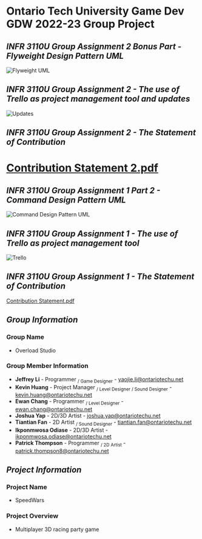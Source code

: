 # **Ontario Tech University Game Dev GDW 2022-23 Group Project**


## ***INFR 3110U Group Assignment 2 Bonus Part - Flyweight Design Pattern UML***
![Flyweight UML](https://user-images.githubusercontent.com/71342545/201565287-724621b8-3844-4e70-8071-0484b5491df0.png)

## ***INFR 3110U Group Assignment 2 - The use of Trello as project management tool and updates***
![Updates](https://user-images.githubusercontent.com/71342545/201566030-27883a21-bfaf-4872-b7c4-ef94ff662400.png)

## ***INFR 3110U Group Assignment 2 - The Statement of Contribution***
[Contribution Statement 2.pdf](https://github.com/jeffrey9911/GDW22_23-Project-Overload-Studio/files/9999215/Contribution.Statement.2.pdf)
=================================================================================
## ***INFR 3110U Group Assignment 1 Part 2 - Command Design Pattern UML***
![Command Design Pattern UML](https://user-images.githubusercontent.com/71342545/197076219-3cf8abcc-60a1-4ba1-bdfa-badaa04b3d68.png)

## ***INFR 3110U Group Assignment 1 - The use of Trello as project management tool***
![Trello](https://user-images.githubusercontent.com/71342545/197095531-a690b69b-c4a6-470b-8e91-f6378dd8fe73.png)

## ***INFR 3110U Group Assignment 1 - The Statement of Contribution***
[Contribution Statement.pdf](https://github.com/jeffrey9911/GDW22_23-Project-Overload-Studio/files/9835152/Contribution.Statement.pdf)


## ***Group Information***
### **Group Name**
- Overload Studio
### **Group Member Information**
- **Jeffrey Li** - Programmer <sub>/ Game Designer</sub> - yaojie.li@ontariotechu.net
- **Kevin Huang** - Project Manager <sub>/ Level Designer / Sound Designer</sub> - kevin.huang@ontariotechu.net
- **Ewan Chang** - Programmer <sub>/ Level Designer</sub> - ewan.chang@ontariotechu.net
- **Joshua Yap** - 2D/3D Artist - joshua.yap@ontariotechu.net
- **Tiantian Fan** - 2D Artist <sub>/ Sound Designer</sub> - tiantian.fan@ontariotechu.net
- **Ikponmwosa Odiase** - 2D/3D Artist - ikponmwosa.odiase@ontariotechu.net
- **Patrick Thompson** - Programmer <sub>/ 2D Artist</sub> - patrick.thompson8@ontariotechu.net

## ***Project Information***
### **Project Name**
- SpeedWars
### **Project Overview**
- Multiplayer 3D racing party game
